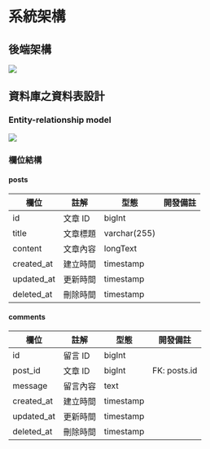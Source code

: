 # 系統架構

## 後端架構

![](https://i.imgur.com/sApEAow.png)

## 資料庫之資料表設計

### Entity-relationship model

![](https://i.imgur.com/PlGnfLL.png)

### 欄位結構

#### posts

| 欄位       | 註解     | 型態         | 開發備註 |
| ---------- | -------- | ------------ | -------- |
| id         | 文章 ID  | bigInt       |          |
| title      | 文章標題 | varchar(255) |          |
| content    | 文章內容 | longText     |          |
| created_at | 建立時間 | timestamp    |          |
| updated_at | 更新時間 | timestamp    |          |
| deleted_at | 刪除時間 | timestamp    |          |

#### comments

| 欄位       | 註解     | 型態      | 開發備註     |
| ---------- | -------- | --------- | ------------ |
| id         | 留言 ID  | bigInt    |              |
| post_id    | 文章 ID  | bigInt    | FK: posts.id |
| message    | 留言內容 | text      |              |
| created_at | 建立時間 | timestamp |              |
| updated_at | 更新時間 | timestamp |              |
| deleted_at | 刪除時間 | timestamp |              |